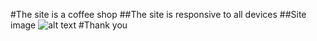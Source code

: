 #The site is a coffee shop
##The site is responsive to all devices
##Site image
![alt text](../Picture/bean_scene_coffee_landingpage.png)
#Thank you
